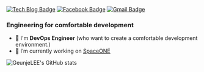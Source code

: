 [![Tech Blog Badge](http://img.shields.io/badge/-Tech%20blog-black?style=flat-square&logo=Chromecast&link=https://velog.io/@nigasa12)](https://velog.io/@nigasa12)
[![Facebook Badge](https://img.shields.io/badge/facebook-1877f2?style=flat-square&logo=facebook&logoColor=white&link=https://www.facebook.com/nigasa12)](https://www.facebook.com/nigasa12)
[![Gmail Badge](https://img.shields.io/badge/Gmail-d14836?style=flat-square&logo=Gmail&logoColor=white&link=mailto:nigasa12@gmail.com)](mailto:nigasa12@gmail.com)

### Engineering for comfortable development
- 🤔 I'm **DevOps Engineer** (who want to create a comfortable development environment.)
- 🔭 I’m currently working on [SpaceONE](https://www.spaceone.org/)

![GeunjeLEE's GitHub stats](https://github-readme-stats.vercel.app/api?username=GeunjeLEE&show_icons=true&theme=highcontrast)
<!--
**GeunjeLEE/GeunjeLEE** is a ✨ _special_ ✨ repository because its `README.md` (this file) appears on your GitHub profile.

Here are some ideas to get you started:

- 🔭 I’m currently working on ...
- 🌱 I’m currently learning ...
- 👯 I’m looking to collaborate on ...
- 🤔 I’m looking for help with ...
- 💬 Ask me about ...
- 📫 How to reach me: ...
- 😄 Pronouns: ...
- ⚡ Fun fact: ...
-->
